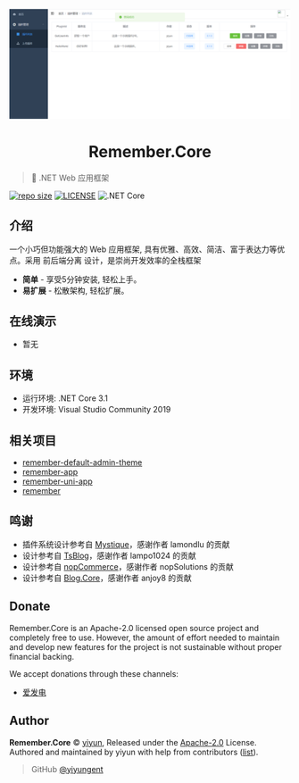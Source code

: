 <p align="center">
<img src="docs/.vuepress/public/images/logo.png" alt="Remember.Core">
</p>
<h1 align="center">Remember.Core</h1>

> :dolphin: .NET Web 应用框架

[![repo size](https://img.shields.io/github/repo-size/yiyungent/Remember.Core.svg?style=flat)]()
[![LICENSE](https://img.shields.io/github/license/yiyungent/Remember.Core.svg?style=flat)](https://github.com/yiyungent/Remember.Core/blob/master/LICENSE)
![.NET Core](https://github.com/yiyungent/Remember.Core/workflows/.NET%20Core/badge.svg)

<!-- [English](README_en.md) -->

## 介绍

一个小巧但功能强大的 Web 应用框架, 具有优雅、高效、简洁、富于表达力等优点。采用 前后端分离 设计，是崇尚开发效率的全栈框架

- **简单** - 享受5分钟安装, 轻松上手。
- **易扩展** - 松散架构, 轻松扩展。

## 在线演示

- 暂无

## 环境

- 运行环境: .NET Core 3.1
- 开发环境: Visual Studio Community 2019

## 相关项目

- [remember-default-admin-theme](https://github.com/yiyungent/remember-default-admin-theme)
- [remember-app](https://github.com/yiyungent/remember-app)
- [remember-uni-app](https://github.com/yiyungent/remember-uni-app)
- [remember](https://github.com/yiyungent/remember)


## 鸣谢

- 插件系统设计参考自 <a href="https://github.com/lamondlu/Mystique" target="_blank">Mystique</a>，感谢作者 lamondlu 的贡献
- 设计参考自 <a href="https://github.com/lampo1024/TsBlog" target="_blank">TsBlog</a>，感谢作者 lampo1024 的贡献
- 设计参考自 <a href="https://github.com/nopSolutions/nopCommerce" target="_blank">nopCommerce</a>，感谢作者 nopSolutions 的贡献
- 设计参考自 <a href="https://github.com/anjoy8/Blog.Core" target="_blank">Blog.Core</a>，感谢作者 anjoy8 的贡献

## Donate

Remember.Core is an Apache-2.0 licensed open source project and completely free to use. However, the amount of effort needed to maintain and develop new features for the project is not sustainable without proper financial backing.

We accept donations through these channels:

- <a href="https://afdian.net/@yiyun" target="_blank">爱发电</a>

## Author

**Remember.Core** © [yiyun](https://github.com/yiyungent), Released under the [Apache-2.0](./LICENSE) License.<br>
Authored and maintained by yiyun with help from contributors ([list](https://github.com/yiyungent/Remember.Core/contributors)).

> GitHub [@yiyungent](https://github.com/yiyungent)
